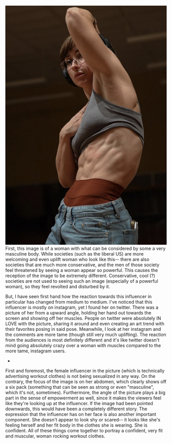![Social Media Influencer Lean Beef Patty on Instagram](LeanBeefPatty.png)
First, this image is of a woman with what can be considered by some a very masculine body. While societies (such as the liberal US) are more welcoming and even uplift woman who look like this-- there are also societies that are much more conservative, and the men of those society feel threatened by seeing a woman appear so powerful. This causes the reception of the image to be extremely different. Conservative, cool (?) societies are not used to seeing such an image (especially of a powerful woman), so they feel revolted and disturbed by it.   

But, I have seen first hand how the reaction towards this influencer in particular has changed from medium to medium. I've noticed that this influencer is mostly on instagram, yet I found her on twitter. There was a picture of her from a upward angle, holding her hand out towards the screen and showing off her muscles. People on twitter were absolutely IN LOVE with the picture, sharing it around and even creating an art trend with their favorites posing in said pose. Meanwhile, I look at her instagram and the comments are more tame (though still very much uplifting). The reaction from the audiences is most definitely different and it's like twitter doesn't mind going absolutely crazy over a woman with muscles compared to the more tame, instagram users. 

-
First and foremost, the female influencer in the picture (which is technically advertising workout clothes) is not being sexualized in any way. On the contrary, the focus of the image is on her abdomen, which clearly shows off a six pack (something that can be seen as strong or even "masculine", which it's not, sometimes). Furthermore, the angle of the picture plays a big part in the sense of empowerment as well, since it makes the viewers feel like they're looking up at the influencer. If the image had been pointed downwards, this would have been a completely different story. The expression that the influencer has on her face is also another important component. She doesn't appear to look shy or scared-- it looks like she's feeling herself and her fit body in the clothes she is wearing. She is confident. All of these things come together to portray a confident, very fit and muscular, woman rocking workout clothes. 

